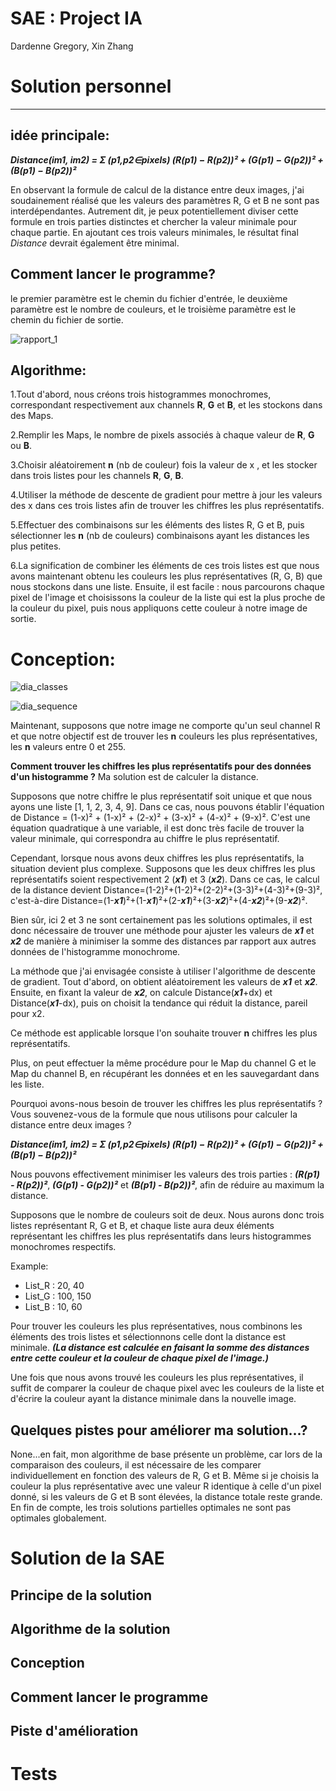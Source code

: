 # SAE : Project IA
Dardenne Gregory, Xin Zhang
# Solution personnel
---
## idée principale:

***Distance(im1, im2) = Σ (p1,p2∈pixels) (R(p1) − R(p2))² + (G(p1) − G(p2))² + (B(p1) − B(p2))²***

En observant la formule de calcul de la distance entre deux images,
j'ai soudainement réalisé que les valeurs des paramètres R, G et B ne sont pas interdépendantes.
Autrement dit, je peux potentiellement diviser cette formule en trois parties distinctes
et chercher la valeur minimale pour chaque partie.
En ajoutant ces trois valeurs minimales,
le résultat final *Distance* devrait également être minimal.

## Comment lancer le programme?

le premier paramètre est le chemin du fichier d'entrée,
le deuxième paramètre est le nombre de couleurs, et le troisième
paramètre est le chemin du fichier de sortie.

![rapport_1](resources/personalSolution/rapport/rapport_1.png)

## Algorithme:

1.Tout d'abord, nous créons trois histogrammes monochromes,
correspondant respectivement aux channels **R**, **G** et **B**,
et les stockons dans des Maps.

2.Remplir les Maps,
le nombre de pixels associés à chaque valeur de **R**, **G** ou **B**.

3.Choisir aléatoirement **n** (nb de couleur) fois la valeur de x , et
les stocker dans trois listes pour les channels **R**, **G**, **B**.

4.Utiliser la méthode de descente de gradient pour mettre à jour
les valeurs des x dans ces trois listes afin de trouver les chiffres
les plus représentatifs.

5.Effectuer des combinaisons sur les éléments des listes
R, G et B, puis sélectionner les **n** (nb de couleurs) combinaisons ayant les distances
les plus petites.

6.La signification de combiner les éléments de ces trois listes
est que nous avons maintenant obtenu les couleurs
les plus représentatives (R, G, B) que nous stockons
dans une liste. Ensuite, il est facile : nous parcourons
chaque pixel de l'image et choisissons la couleur de la liste qui
est la plus proche de la couleur du pixel, puis nous appliquons
cette couleur à notre image de sortie.

# Conception:

![dia_classes](resources/personalSolution/rapport/classes.png)

![dia_sequence](resources/personalSolution/rapport/sequence.png)

Maintenant, supposons que notre image ne comporte qu'un seul channel R
et que notre objectif est de trouver les **n** couleurs
les plus représentatives, les **n** valeurs entre 0 et 255.

**Comment trouver les chiffres les plus représentatifs
pour des données d'un histogramme ?**
Ma solution est de calculer la distance.

Supposons que notre chiffre le plus représentatif soit unique et
que nous ayons une liste [1, 1, 2, 3, 4, 9]. Dans ce cas,
nous pouvons établir l'équation de Distance = (1-x)² + (1-x)² +
(2-x)² + (3-x)² + (4-x)² + (9-x)². C'est une équation quadratique
à une variable, il est donc très facile de trouver la valeur minimale,
qui correspondra au chiffre le plus représentatif.

Cependant, lorsque nous avons deux chiffres les plus représentatifs,
la situation devient plus complexe. Supposons que les deux chiffres
les plus représentatifs soient respectivement 2 (***x1***) et 3 (***x2***).
Dans ce cas, le calcul de la distance devient
Distance=(1-2)²+(1-2)²+(2-2)²+(3-3)²+(4-3)²+(9-3)²,
c'est-à-dire Distance=(1-***x1***)²+(1-***x1***)²+(2-***x1***)²+(3-***x2***)²+(4-***x2***)²+(9-***x2***)².

Bien sûr, ici 2 et 3 ne sont certainement pas les solutions optimales,
il est donc nécessaire de trouver une méthode pour ajuster les valeurs de
***x1*** et ***x2*** de manière à minimiser la somme des distances par rapport
aux autres données de l'histogramme monochrome.

La méthode que j'ai envisagée consiste à utiliser l'algorithme de descente de gradient.
Tout d'abord, on obtient aléatoirement les valeurs de ***x1*** et ***x2***.
Ensuite, en fixant la valeur de ***x2***, on calcule Distance(***x1***+dx) et
Distance(***x1***-dx), puis on choisit la tendance qui réduit la distance,
pareil pour x2.

Ce méthode est applicable lorsque l'on souhaite trouver **n** chiffres les plus représentatifs.

Plus, on peut effectuer la même procédure pour le Map du channel G et le Map du channel B,
en récupérant les données et en les sauvegardant dans les liste.

Pourquoi avons-nous besoin de trouver les chiffres les plus représentatifs ?
Vous souvenez-vous de la formule que nous utilisons
pour calculer la distance entre deux images ?

***Distance(im1, im2) = Σ (p1,p2∈pixels) (R(p1) − R(p2))² + (G(p1) − G(p2))² + (B(p1) − B(p2))²***

Nous pouvons effectivement minimiser les valeurs des trois parties :
***(R(p1) - R(p2))²***, ***(G(p1) - G(p2))²*** et ***(B(p1) - B(p2))²***,
afin de réduire au maximum la distance.

Supposons que le nombre de couleurs soit de deux.
Nous aurons donc trois listes représentant R, G et B, et chaque
liste aura deux éléments représentant les chiffres les plus représentatifs
dans leurs histogrammes monochromes respectifs.

Example:
- List_R : 20, 40
- List_G : 100, 150
- List_B : 10, 60

Pour trouver les couleurs les plus représentatives,
nous combinons les éléments des trois listes et sélectionnons
celle dont la distance est minimale. ***(La distance est calculée en faisant
la somme des distances entre cette couleur et la couleur de chaque pixel
de l'image.)***

Une fois que nous avons trouvé les couleurs les plus représentatives,
il suffit de comparer la couleur de chaque pixel avec les couleurs de
la liste et d'écrire la couleur ayant la distance minimale dans la
nouvelle image.

## Quelques pistes pour améliorer ma solution...?
None...en fait, mon algorithme de base présente un problème,
car lors de la comparaison des couleurs, il est nécessaire de les comparer
individuellement en fonction des valeurs de R, G et B. Même si je
choisis la couleur la plus représentative avec une valeur R identique
à celle d'un pixel donné, si les valeurs de G et B sont élevées,
la distance totale reste grande. En fin de compte, les trois
solutions partielles optimales ne sont pas optimales globalement.

# Solution de la SAE

## Principe de la solution



## Algorithme de la solution
## Conception
## Comment lancer le programme
## Piste d'amélioration


# Tests
